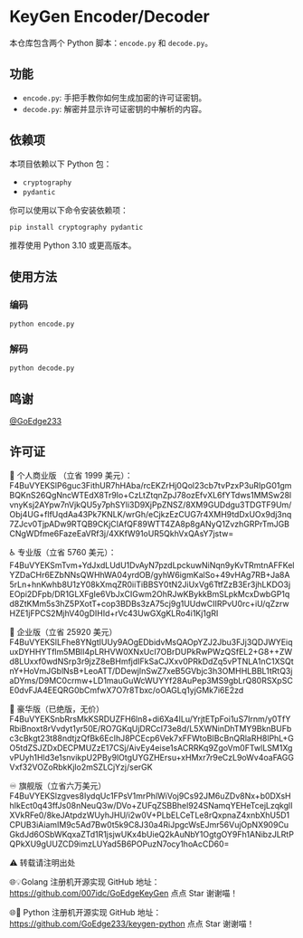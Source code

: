 # KeyGen Encoder/Decoder

本仓库包含两个 Python 脚本：`encode.py` 和 `decode.py`。

## 功能

- `encode.py`: 手把手教你如何生成加密的许可证密钥。
- `decode.py`: 解密并显示许可证密钥的中解析的内容。

## 依赖项

本项目依赖以下 Python 包：

- `cryptography`
- `pydantic`

你可以使用以下命令安装依赖项：

```bash
pip install cryptography pydantic
```

推荐使用 Python 3.10 或更高版本。

## 使用方法

### 编码

```bash
python encode.py
```

### 解码

```bash
python decode.py
```

## 鸣谢

[@GoEdge233](https://t.me/goedge233)

## 许可证

🛂 个人商业版 （立省 1999 美元）：
F4BuVYEKSlP6guc3FithUR7hHAba/rcEKZrHj0Qol23cb7tvPzxP3uRIpG01gmBQKnS26QgNncWTEdX8Tr9Io+CzLtZtqnZpJ78ozEfvXL6fYTdws1MMSw28lvnyKsj2AYpw7nVjkQU5y7phSYli3D9XjPpZNSZ/8XM9GUDdgu3TDGTF9Um/Obj4UG+flfUqdAa43Pk7KNLK/wrGh/eCjkzEzCUG7r4XMH9tdDxUOx9dj3nq7ZJcv0TjpADw9RTQB9CKjCIAfQF89WTT4ZA8p8gANyQ1ZvzhGRPrTmJGBCNgWDfme6FazeEaVRf3j/4XKfW91oUR5QkhVxQAsY7jstw=

♿ 专业版（立省 5760 美元）：
F4BuVYEKSmTvm+YdJxdLUdU1DvAyN7pzdLpckuwNiNqn9yKvTRmtnAFFKelYZDaCHr6EZbNNsQWHhWA04yrdOB/gyhW6igmKalSo+49vHAg7RB+Ja8A5rLn+hnKwhb8U1zY08kXmqZR0iiTiBBSY0tN2JiUxVg6TtfZzB3Er3jhLKDO3jEOpi2DFpb/DR1GLXFgIe6VbJxCIGwm2OhRJwKBykkBmSLpkMcxDwbGP1qd8ZtKMm5s3hZ5PXotT+cop3BDBs3zA75cj9g1UUdwCIIRPvU0rc+iU/qZzrwHZE1jFPCS2MjhV40gDIHId+rVc43UwGXgKLRo4i1Kj1gRI

🛄 企业版（立省 25920 美元）
F4BuVYEKSlLFhe8YNgtIUUy9AOgEDbidvMsQAOpYZJ2Jbu3FJj3QDJWYEiquxDYHHYTflm5MBlI4pLRHVW0XNxUcI7OBrDUPkRwPWzQSfEL2+G8++ZWd8LUxxf0wdNSrp3r9jzZ8eBHmfjdIFkSaCJXxv0PRkDdZq5vPTNLA1nC1XSQtnY+HoVmJGblNsB+LeoATT/DDewjlnSwZ7xeB5GVbjc3h3OMHHLBBL1tRtQ3jaDYms/D9MC0crmw+LD1mauGuWcWUYYf28AuPep3MS9gbLrQ80RSXpSCE0dvFJA4EEQRG0bCmfwX7O7r8Tbxc/oOAGLq1yjGMk7i6E2zd

🔱 豪华版（已绝版，无价）
F4BuVYEKSnbRrsMkKSRDUZFH6ln8+di6Xa4ILu/YrjtETpFoi1uS7Irnm/y0TfYRbiBnoxt8rVvdyt1yr50E/RO7GKqUjDRCcI73e8d/L5XWNinDhTMY9BknBUFbc3cBkgt23t88ndtjzQfBk6EcIhJ8PCEcp6Vek7xFFWtoBIBcBnQRlaRH8lPhL+GO5tdZSJZDxDECPMUZzE17CSj/AivEy4eise1sACRRKq9ZgoVm0FTwlLSM1XgvPUyh1Hld3e1snvikpU2PBy9lOtgUYGZHErsu+xHMxr7r9eCzL9oWv4oaFAGGVxf32VOZoRbkKjlo2mSZLCjYzj/serGK

♾️ 旗舰版（立省六万美元）
F4BuVYEKSlzgves8IydqUc1FPsV1mrPhlWiVoj9Cs92JM6uZDv8Nx+b0DXsHhIkEct0q43ffJs08nNeuQ3w/DVo+ZUFqZSBBhel924SNamqYEHeTcejLzqkglIXVkRFe0/8keJAtpdzWUyhJHU/i2w0V+PLbELCeTLe8rQxpnaZ4xnbXhU5D1CPUB3iAiamIM9c5Ad7Bw0t5k9C8J30a4RiJpgcWsEJmr56VujOpNX909CuGkdJd6OSbWKqxaZTd1R1jsjwUKx4bUieQ2kAuNbY1OgtgOY9Fh1ANibzJLRtPQPkXU9gUUZCD9imzLUYad5B6POPuzN7ocy1hoAcCD60=

⚠️ 转载请注明出处 

🌐💡Golang 注册机开源实现 GitHub 地址： https://github.com/007idc/GoEdgeKeyGen 点点 Star 谢谢喵！

🌐🐍 Python 注册机开源实现 GitHub 地址： https://github.com/GoEdge233/keygen-python 点点 Star 谢谢喵！
